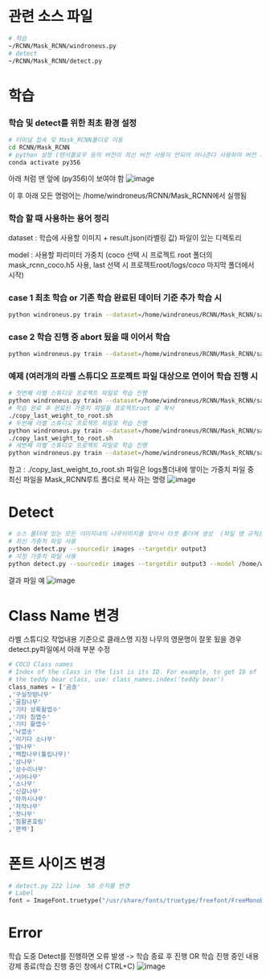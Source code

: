 # 관련 소스 파일
```bash
# 학습
~/RCNN/Mask_RCNN/windroneus.py
# detect
~/RCNN/Mask_RCNN/detect.py
```

# 학습
### 학습 및 detect를 위한 최초 환경 설정
```bash
# 터미널 접속 및 Mask_RCNN폴더로 이동
cd RCNN/Mask_RCNN
# python 설정 (텐서플로우 등의 버전이 최신 버전 사용이 안되어 아나콘다 사용하여 버전 지정 중)
conda activate py356
```
아래 처럼 맨 앞에 (py356)이 보여야 함
![image](https://user-images.githubusercontent.com/61860152/148709196-6ffe275c-afe3-4187-adf6-7dbf82a8e5b2.png)

이 후 아래 모든 명령어는 /home/windroneus/RCNN/Mask_RCNN에서 실행됨

### 학습 할 때 사용하는 용어 정리
dataset : 학습에 사용할 이미지 + result.json(라벨링 값) 파일이 있는 디렉토리

model : 사용할 파리미터 가중치 (coco 선택 시 프로젝트 root 폴더의 mask_rcnn_coco.h5 사용, last 선택 시 프로젝트root/logs/*coco* 마지막 폴더에서 시작)

### case 1 최초 학습 or 기존 학습 완료된 데이터 기준 추가 학습 시
```bash
python windroneus.py train --dataset=/home/windroneus/RCNN/Mask_RCNN/samples/coco/project-1 --model=coco
```

### case 2 학습 진행 중 abort 됬을 때 이어서 학습 
```bash
python windroneus.py train --dataset=/home/windroneus/RCNN/Mask_RCNN/samples/coco/project-1 --model=last
```



### 예제 (여러개의 라벨 스튜디오 프로젝트 파일 대상으로 연이어 학습 진행 시

```bash
# 첫번째 라벨 스튜디오 프로젝트 파일로 학습 진행
python windroneus.py train --dataset=/home/windroneus/RCNN/Mask_RCNN/samples/coco/project-1 --model=coco
# 학습 완료 후 완료된 가중치 파일을 프로젝트root 로 복사 
./copy_last_weight_to_root.sh
# 두번째 라벨 스튜디오 프로젝트 파일로 학습 진행
python windroneus.py train --dataset=/home/windroneus/RCNN/Mask_RCNN/samples/coco/project-2 --model=coco
./copy_last_weight_to_root.sh
# 세번째 라벨 스튜디오 프로젝트 파일로 학습 진행
python windroneus.py train --dataset=/home/windroneus/RCNN/Mask_RCNN/samples/coco/project-3 --model=coco
```

참고 : ./copy_last_weight_to_root.sh 파일은 logs폴더내에 쌓이는 가중치 파일 중 최신 파일을 Mask_RCNN루트 폴더로 복사 하는 명령
![image](https://user-images.githubusercontent.com/61860152/148709453-334e5950-44f5-4170-b71c-07109baddc3c.png)




# Detect
```bash
# 소스 폴더에 있는 모든 이미지내의 나무이미지를 찾아서 타겟 폴더에 생성  (파일 명 규칙은 기존 파일명의 앞에 OUTPUT_를 추가)
# 최신 가중치 파일 사용 
python detect.py --sourcedir images --targetdir output3
# 지정 가중치 파일 사용
python detect.py --sourcedir images --targetdir output3 --model /home/windroneus/RCNN/Mask_RCNN/logs/coco20220107T1754/mask_rcnn_coco_0118.h5
```
결과 파일 예
![image](https://user-images.githubusercontent.com/61860152/148712807-424df4c0-17b6-4407-92e6-57e93301dc4f.png)



# Class Name 변경
라벨 스튜디오 작업내용 기준으로 클래스명 지정 나무의 영문명이 잘못 됬을 경우 detect.py파일에서 아래 부분 수정
```python
# COCO Class names
# Index of the class in the list is its ID. For example, to get ID of
# the teddy bear class, use: class_names.index('teddy bear')
class_names = ['곰솔'
,'구실잣밤나무'
,'굴참나무'
,'기타 상록활엽수'
,'기타 침엽수'
,'기타 활엽수'
,'낙엽송'
,'리기다 소나무'
,'밤나무'
,'백합나무(튤립나무)'
,'삼나무'
,'상수리나무'
,'서어나무'
,'소나무'
,'신갈나무'
,'아까시나무'
,'자작나무'
,'잣나무'
,'침활혼효림'
,'편백']
```

# 폰트 사이즈 변경
```python
# detect.py 222 line  50 숫자를 변경
# Label
font = ImageFont.truetype("/usr/share/fonts/truetype/freefont/FreeMonoBold.ttf",50)
```


# Error
학습 도중 Detect를 진행하면 오류 발생 
 -> 학습 종료 후 진행 OR 학습 진행 중인 내용 강제 종료(학습 진행 중인 창에서 CTRL+C)
![image](https://user-images.githubusercontent.com/61860152/148710771-b0bb551c-9bde-4fbc-ac8a-48491d63cd20.png)




